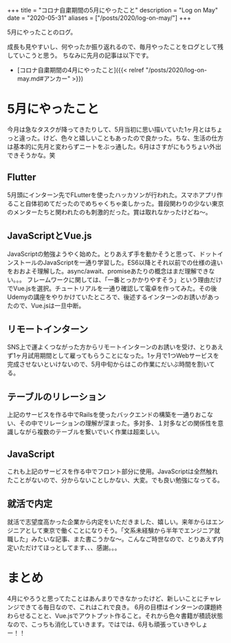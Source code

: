 +++
title = "コロナ自粛期間の5月にやったこと"
description = "Log on May"
date = "2020-05-31"
aliases = ["/posts/2020/log-on-may/"]
+++

5月にやったことのログ。
<!--more-->
成長も見やすいし、何やったか振り返れるので、毎月やったことをログとして残していこうと思う。
ちなみに先月の記事は以下です。
- [コロナ自粛期間の4月にやったこと]({{< relref "/posts/2020/log-on-may.md#アンカー" >}})

# 5月にやったこと
今月は急なタスクが降ってきたりして、5月当初に思い描いていた1ヶ月とはちょっと違った。けど、色々と嬉しいこともあったので良かった。ちな、生活の仕方は基本的に先月と変わらずニートをぶっ通した。6月はさすがにもうちょい外出できそうかな。笑


## Flutter
5月頭にインターン先でFLutterを使ったハッカソンが行われた。スマホアプリ作ること自体初めてだったのでめちゃくちゃ楽しかった。普段関わりの少ない東京のメンターたちと関われたのも刺激的だった。賞は取れなかったけどね〜。

## JavaScriptとVue.js
JavaScriptの勉強ようやく始めた。とりあえず手を動かそうと思って、ドットインストールのJavaScriptを一通り学習した。ES6以降とそれ以前での仕様の違いをおおよそ理解した。async/await、promiseあたりの概念はまだ理解できない。。。
フレームワークに関しては、「一番とっかかりやすそう」という理由だけでVue.jsを選択。チュートリアルを一通り確認して電卓を作ってみた。その後Udemyの講座をやりかけていたところで、後述するインターンのお誘いがあったので、Vue.jsは一旦中断。

## リモートインターン
SNS上で運よくつながった方からリモートインターンのお誘いを受け、とりあえず1ヶ月試用期間として雇ってもらうことになった。1ヶ月で1つWebサービスを完成させないといけないので、5月中旬からはこの作業にだいぶ時間を割いてる。

## テーブルのリレーション
上記のサービスを作る中でRailsを使ったバックエンドの構築を一通りおこない、その中でリレーションの理解が深まった。多対多、１対多などの関係性を意識しながら複数のテーブルを繋いでいく作業は超楽しい。

## JavaScript
これも上記のサービスを作る中でフロント部分に使用。JavaScriptは全然触れたことがないので、分からないことしかない、大変。でも良い勉強になってる。

## 就活で内定
就活で志望度高かった企業から内定をいただきました、嬉しい。来年からはエンジニアとして東京で働くことになりそう。「文系未経験から半年でエンジニア就職した」みたいな記事、また書こうかな〜。こんなご時世なので、とりあえず内定いただけてほっとしてます、、、感謝。。。


# まとめ
4月にやろうと思ってたことはあんまりできなかったけど、新しいことにチャレンジできてる毎日なので、これはこれで良き。
6月の目標はインターンの課題終わらせることと、Vue.jsでアウトプット作ること。それから色々書籍が積読状態なので、こっちも消化していきます。ではでは、6月も頑張っていきやしょー！！
